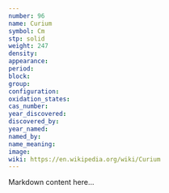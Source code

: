 ```yaml
---
number: 96
name: Curium
symbol: Cm
stp: solid
weight: 247
density:
appearance:
period:
block:
group:
configuration:
oxidation_states:
cas_number:
year_discovered:
discovered_by:
year_named:
named_by:
name_meaning:
image:
wiki: https://en.wikipedia.org/wiki/Curium
---
```


Markdown content here...
